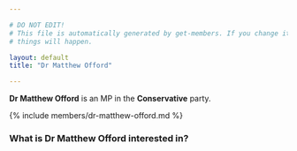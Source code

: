 ```yaml
---

# DO NOT EDIT!
# This file is automatically generated by get-members. If you change it, bad
# things will happen.

layout: default
title: "Dr Matthew Offord"

---
```


**Dr Matthew Offord** is an MP in the **Conservative** party.

{% include members/dr-matthew-offord.md %}

### What is Dr Matthew Offord interested in?


